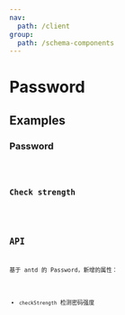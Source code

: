```yaml
---
nav:
  path: /client
group:
  path: /schema-components
---
```


# Password

## Examples

### Password

<code src="./demos/demo1.tsx" />

### Check strength

<code src="./demos/demo2.tsx" />

## API

基于 antd 的 Password，新增的属性：

- `checkStrength` 检测密码强度
